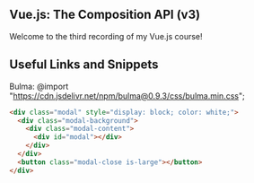 ## Vue.js: The Composition API (v3)

Welcome to the third recording of my Vue.js course! 

## Useful Links and Snippets

Bulma: @import "https://cdn.jsdelivr.net/npm/bulma@0.9.3/css/bulma.min.css";

```html
<div class="modal" style="display: block; color: white;">
  <div class="modal-background">
    <div class="modal-content">
      <div id="modal"></div>
    </div>
  </div>
  <button class="modal-close is-large"></button>
</div>
```
